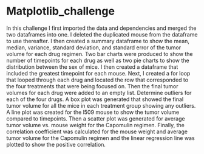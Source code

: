 # Matplotlib_challenge

In this challenge I first imported the data and dependencies and merged the two dataframes into one. 
I deleted the duplicated mouse from the dataframe to use thereafter. 
I then created a summary dataframe to show the mean, median, variance, standard deviation, and standard error of the tumor volume for each drug regimen. 
Two bar charts were produced to show the number of timepoints for each drug as well as two pie charts to show the distribution between the sex of mice. 
I then created a dataframe that included the greatest timepoint for each mouse.
Next, I created a for loop that looped through each drug and located the row that corresponded to the four treatments that were being focused on. Then the final tumor volumes for each drug were added to an empty list. 
Determine outliers for each of the four drugs. 
A box plot was generated that showed the final tumor volume for all the mice in each treatment group showing any outliers. 
A line plot was created for the l509 mouse to show the tumor volume compared to timepoints. 
Then a scatter plot was generated for average tumor volume vs. mouse weight for the Capomulin regimen.
Finally, the correlation coefficient was calculated for the mouse weight and average tumor volume for the Capomulin regimen and the linear regression line was plotted to show the positive correlation. 